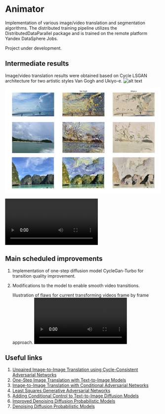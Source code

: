 # Animator

Implementation of various image/video translation and segmentation algorithms. The distributed training pipeline utilizes the DistributedDataParallel package and is trained on the remote platform Yandex DataSphere Jobs.

Project under development.

## Intermediate results

Image/video translation results were obtained based on Cycle LSGAN architecture for two artistic styles Van Gogh and Ukiyo-e.
![alt text](assets/images/results_painters.png)

![alt text](assets/images/results_painters2.png)

<video src="https://github.com/user-attachments/assets/1a3ca1fd-7800-4a6e-834b-f0cb23404b20"></video>

## Main scheduled improvements

1. Implementation of one-step diffusion model CycleGan-Turbo for transition quality improvement.
2. Modifications to the model to enable smooth video transitions.
    
    Illustration of flaws for current transforming videos frame by frame approach.
    <video src="https://github.com/user-attachments/assets/8b7ed24f-a43b-4e3d-b95f-31ab8a3d9db8"></video>


## Useful links

1. [Unpaired Image-to-Image Translation using Cycle-Consistent Adversarial Networks](https://arxiv.org/abs/1703.10593)
2. [One-Step Image Translation with Text-to-Image Models](https://arxiv.org/abs/2403.12036)
3. [Image-to-Image Translation with Conditional Adversarial Networks](https://arxiv.org/abs/1611.07004)
4. [Least Squares Generative Adversarial Networks](https://openaccess.thecvf.com/content_ICCV_2017/papers/Mao_Least_Squares_Generative_ICCV_2017_paper.pdf)
5. [Adding Conditional Control to Text-to-Image Diffusion Models](https://arxiv.org/abs/2302.05543)
6. [Improved Denoising Diffusion Probabilistic Models](https://arxiv.org/abs/2102.09672)
7. [Denoising Diffusion Probabilistic Models](https://arxiv.org/abs/2006.11239)
